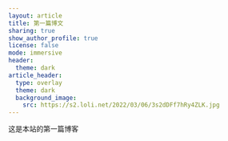 ```yaml
---
layout: article
title: 第一篇博文
sharing: true
show_author_profile: true
license: false
mode: immersive
header:
  theme: dark
article_header:
  type: overlay
  theme: dark
  background_image:
    src: https://s2.loli.net/2022/03/06/3s2dDFf7hRy4ZLK.jpg
---
```


这是本站的第一篇博客


